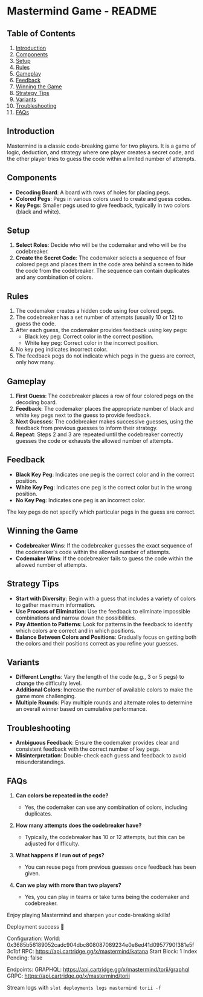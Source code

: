 # Mastermind Game - README

## Table of Contents

1. [Introduction](#introduction)
2. [Components](#components)
3. [Setup](#setup)
4. [Rules](#rules)
5. [Gameplay](#gameplay)
6. [Feedback](#feedback)
7. [Winning the Game](#winning-the-game)
8. [Strategy Tips](#strategy-tips)
9. [Variants](#variants)
10. [Troubleshooting](#troubleshooting)
11. [FAQs](#faqs)

## Introduction

Mastermind is a classic code-breaking game for two players. It is a game of logic, deduction, and strategy where one player creates a secret code, and the other player tries to guess the code within a limited number of attempts.

## Components

- **Decoding Board**: A board with rows of holes for placing pegs.
- **Colored Pegs**: Pegs in various colors used to create and guess codes.
- **Key Pegs**: Smaller pegs used to give feedback, typically in two colors (black and white).

## Setup

1. **Select Roles**: Decide who will be the codemaker and who will be the codebreaker.
2. **Create the Secret Code**: The codemaker selects a sequence of four colored pegs and places them in the code area behind a screen to hide the code from the codebreaker. The sequence can contain duplicates and any combination of colors.

## Rules

1. The codemaker creates a hidden code using four colored pegs.
2. The codebreaker has a set number of attempts (usually 10 or 12) to guess the code.
3. After each guess, the codemaker provides feedback using key pegs:
   - Black key peg: Correct color in the correct position.
   - White key peg: Correct color in the incorrect position.
4. No key peg indicates incorrect color.
5. The feedback pegs do not indicate which pegs in the guess are correct, only how many.

## Gameplay

1. **First Guess**: The codebreaker places a row of four colored pegs on the decoding board.
2. **Feedback**: The codemaker places the appropriate number of black and white key pegs next to the guess to provide feedback.
3. **Next Guesses**: The codebreaker makes successive guesses, using the feedback from previous guesses to inform their strategy.
4. **Repeat**: Steps 2 and 3 are repeated until the codebreaker correctly guesses the code or exhausts the allowed number of attempts.

## Feedback

- **Black Key Peg**: Indicates one peg is the correct color and in the correct position.
- **White Key Peg**: Indicates one peg is the correct color but in the wrong position.
- **No Key Peg**: Indicates one peg is an incorrect color.

The key pegs do not specify which particular pegs in the guess are correct.

## Winning the Game

- **Codebreaker Wins**: If the codebreaker guesses the exact sequence of the codemaker's code within the allowed number of attempts.
- **Codemaker Wins**: If the codebreaker fails to guess the code within the allowed number of attempts.

## Strategy Tips

- **Start with Diversity**: Begin with a guess that includes a variety of colors to gather maximum information.
- **Use Process of Elimination**: Use the feedback to eliminate impossible combinations and narrow down the possibilities.
- **Pay Attention to Patterns**: Look for patterns in the feedback to identify which colors are correct and in which positions.
- **Balance Between Colors and Positions**: Gradually focus on getting both the colors and their positions correct as you refine your guesses.

## Variants

- **Different Lengths**: Vary the length of the code (e.g., 3 or 5 pegs) to change the difficulty level.
- **Additional Colors**: Increase the number of available colors to make the game more challenging.
- **Multiple Rounds**: Play multiple rounds and alternate roles to determine an overall winner based on cumulative performance.

## Troubleshooting

- **Ambiguous Feedback**: Ensure the codemaker provides clear and consistent feedback with the correct number of key pegs.
- **Misinterpretation**: Double-check each guess and feedback to avoid misunderstandings.

## FAQs

1. **Can colors be repeated in the code?**
   - Yes, the codemaker can use any combination of colors, including duplicates.
2. **How many attempts does the codebreaker have?**

   - Typically, the codebreaker has 10 or 12 attempts, but this can be adjusted for difficulty.

3. **What happens if I run out of pegs?**

   - You can reuse pegs from previous guesses once feedback has been given.

4. **Can we play with more than two players?**
   - Yes, you can play in teams or take turns being the codemaker and codebreaker.

Enjoy playing Mastermind and sharpen your code-breaking skills!

Deployment success 🚀

Configuration:
World: 0x3685b56189052cadc904dbc808087089234e0e8ed41d0957790f381e5f3c1bf
RPC: https://api.cartridge.gg/x/mastermind/katana
Start Block: 1
Index Pending: false

Endpoints:
GRAPHQL: https://api.cartridge.gg/x/mastermind/torii/graphql
GRPC: https://api.cartridge.gg/x/mastermind/torii

Stream logs with `slot deployments logs mastermind torii -f`
